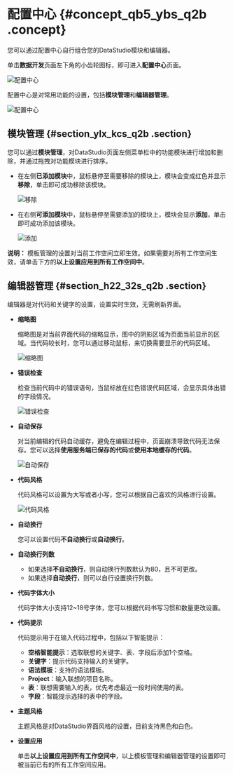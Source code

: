 # 配置中心 {#concept_qb5_ybs_q2b .concept}

您可以通过配置中心自行组合您的DataStudio模块和编辑器。

单击**数据开发**页面左下角的小齿轮图标，即可进入**配置中心**页面。

![配置中心](http://static-aliyun-doc.oss-cn-hangzhou.aliyuncs.com/assets/img/16337/156706894458505_zh-CN.png)

配置中心是对常用功能的设置，包括**模块管理**和**编辑器管理**。

![配置中心](http://static-aliyun-doc.oss-cn-hangzhou.aliyuncs.com/assets/img/16337/15670689448272_zh-CN.png)

## 模块管理 {#section_ylx_kcs_q2b .section}

您可以通过**模块管理**，对DataStudio页面左侧菜单栏中的功能模块进行增加和删除，并通过拖拽对功能模块进行排序。

-   在左侧**已添加模块**中，鼠标悬停至需要移除的模块上，模块会变成红色并显示**移除**，单击即可成功移除该模块。

    ![移除](http://static-aliyun-doc.oss-cn-hangzhou.aliyuncs.com/assets/img/16337/15670689468275_zh-CN.png)

-   在右侧**可添加模块**中，鼠标悬停至需要添加的模块上，模块会显示**添加**，单击即可成功添加该模块。

    ![添加](http://static-aliyun-doc.oss-cn-hangzhou.aliyuncs.com/assets/img/16337/15670689478274_zh-CN.png)


**说明：** 模板管理的设置对当前工作空间立即生效。如果需要对所有工作空间生效，请单击下方的**以上设置应用到所有工作空间中**。

## 编辑器管理 {#section_h22_32s_q2b .section}

编辑器是对代码和关键字的设置，设置实时生效，无需刷新界面。

-   **缩略图** 

    缩略图是对当前界面代码的缩略显示，图中的阴影区域为页面当前显示的区域。当代码较长时，您可以通过移动鼠标，来切换需要显示的代码区域。

    ![缩略图](http://static-aliyun-doc.oss-cn-hangzhou.aliyuncs.com/assets/img/16337/15670689488311_zh-CN.png)

-   **错误检查** 

    检查当前代码中的错误语句，当鼠标放在红色错误代码区域，会显示具体出错的字段情况。

    ![错误检查](http://static-aliyun-doc.oss-cn-hangzhou.aliyuncs.com/assets/img/16337/15670689518312_zh-CN.png)

-   **自动保存** 

    对当前编辑的代码自动缓存，避免在编辑过程中，页面崩溃导致代码无法保存。您可以选择**使用服务端已保存的代码**或**使用本地缓存的代码**。

    ![自动保存](http://static-aliyun-doc.oss-cn-hangzhou.aliyuncs.com/assets/img/16337/15670689518313_zh-CN.png)

-   **代码风格** 

    代码风格可以设置为大写或者小写，您可以根据自己喜欢的风格进行设置。

    ![代码风格](http://static-aliyun-doc.oss-cn-hangzhou.aliyuncs.com/assets/img/16337/15670689528364_zh-CN.png)

-   **自动换行** 

    您可以设置代码**不自动换行**或**自动换行**。

-   **自动换行列数** 
    -   如果选择**不自动换行**，则自动换行列数默认为80，且不可更改。
    -   如果选择**自动换行**，则可以自行设置换行列数。
-   **代码字体大小** 

    代码字体大小支持12~18号字体，您可以根据代码书写习惯和数量更改设置。

-   **代码提示** 

    代码提示用于在输入代码过程中，包括以下智能提示：

    -   **空格智能提示**：选取联想的关键字、表、字段后添加1个空格。
    -   **关键字**：提示代码支持输入的关键字。
    -   **语法模板**：支持的语法模板。
    -   **Project**：输入联想的项目名称。
    -   **表**：联想需要输入的表，优先考虑最近一段时间使用的表。
    -   **字段**：智能提示选择的表中的字段。
-   **主题风格** 

    主题风格是对DataStudio界面风格的设置，目前支持黑色和白色。

-   **设置应用** 

    单击**以上设置应用到所有工作空间中**，以上模板管理和编辑器管理的设置即可被当前已有的所有工作空间应用。


